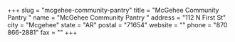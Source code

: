 +++
slug = "mcgehee-community-pantry"
title = "McGehee Community Pantry "
name = "McGehee Community Pantry "
address = "112 N First St"
city = "Mcgehee"
state = "AR"
postal = "71654"
website = ""
phone = "870 866-2881"
fax = ""
+++
